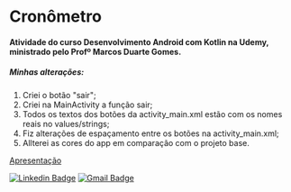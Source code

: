 # Cronômetro

#### Atividade do curso Desenvolvimento Android com Kotlin na Udemy, ministrado pelo Profº Marcos Duarte Gomes.

##### Minhas alterações:

1. Criei o botão "sair";
2.  Criei na MainActivity a função sair;
3. Todos os textos dos botões da activity_main.xml estão com os nomes reais no values/strings;
4. Fiz alterações de espaçamento entre os botões na activity_main.xml;
5. Allterei as cores do app em comparação com o projeto base.

[Apresentação](https://youtu.be/L142Gp1wT5I)

[![Linkedin Badge](https://img.shields.io/badge/-Diego_Morais-blue?style=flat-square&logo=Linkedin&logoColor=white&link=https://www.linkedin.com/in/diego-morais-9666a61a9)](https://www.linkedin.com/in/diego-morais-9666a61a9)  [![Gmail Badge](https://img.shields.io/badge/-diegoalrais@gmail.com-c14438?style=flat-square&logo=Gmail&logoColor=white&link=mailto:diegoalrais@gmail.com)](mailto:diegoalrais@gmail.com)
